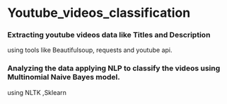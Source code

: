 # Youtube_videos_classification

### Extracting youtube videos data like Titles and Description 
using tools like Beautifulsoup, requests and youtube api.

### Analyzing the data applying NLP to classify the videos using Multinomial Naive Bayes model.
using NLTK ,Sklearn 
